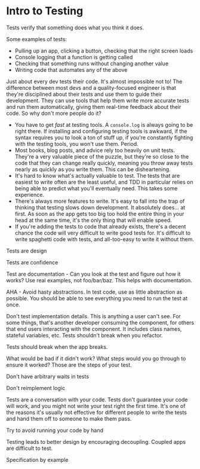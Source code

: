 # Intro to Testing

Tests verify that something does what you think it does.

Some examples of tests:

* Pulling up an app, clicking a button, checking that the right screen loads
* Console logging that a function is getting called
* Checking that something runs without changing another value
* Writing code that automates any of the above

Just about every dev tests their code. It's almost impossible not to! The difference between most devs and a quality-focused engineer is that they're disciplined about their tests and use them to guide their development. They can use tools that help them write more accurate tests and run them automatically, giving them real-time feedback about their code. So why don't more people do it?

* You have to get _fast_ at testing tools. A `console.log` is always going to be right there. If installing and configuring testing tools is awkward, if the syntax requires you to look a ton of stuff up, if you're constantly fighting with the testing tools, you won't use them. Period.
* Most books, blog posts, and advice rely too heavily on unit tests. They're a very valuable piece of the puzzle, but they're so close to the code that they can change really quickly, meaning you throw away tests nearly as quickly as you write them. This can be disheartening.
* It's hard to know what's actually valuable to test. The tests that are easiest to write often are the least useful, and TDD in particular relies on being able to predict what you'll eventually need. This takes some experience.
* There's always more features to write. It's easy to fall into the trap of thinking that testing slows down development. It absolutely does... at first. As soon as the app gets too big too hold the entire thing in your head at the same time, it's the only thing that will enable speed.
* If you're adding the tests to code that already exists, there's a decent chance the code will very difficult to write good tests for. It's difficult to write spaghetti code with tests, and all-too-easy to write it without them.

Tests are design

Tests are confidence

Test are documentation - Can you look at the test and figure out how it works? Use real examples, not foo/bar/baz. This helps with documentation.

AHA - Avoid hasty abstractions. In test code, use as little abstraction as possible. You should be able to see everything you need to run the test at once.

Don't test implementation details. This is anything a user can't see. For some things, that's another developer consuming the component, for others that end users interacting with the component. It includes class names, stateful variables, etc. Tests shouldn't break when you refactor.

Tests should break when the app breaks.

What would be bad if it didn't work? What steps would you go through to ensure it worked? Those are the steps of your test.

Don't have arbitrary waits in tests

Don't reimplement logic

Tests are a conversation with your code. Tests don't guarantee your code will work, and you might not write your test right the first time. It's one of the reasons it's usually not effective for different people to write the tests and hand them off to someone to make them pass.

Try to avoid running your code by hand

Testing leads to better design by encouraging decoupling. Coupled apps are difficult to test.

Specification by example
